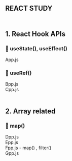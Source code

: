 ## REACT STUDY<br><br>

## 1. React Hook APIs
### 🎈 useState(), useEffect()
App.js<br>

### 🎈 useRef()
Bpp.js<br>
Cpp.js<br><br>

## 2. Array related
### 🎈 map()
Dpp.js<br>
Epp.js<br>
Fpp.js  - map() , filter() <br>
Gpp.js
